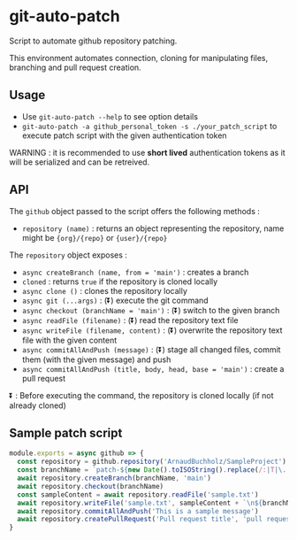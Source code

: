 # git-auto-patch
Script to automate github repository patching.

This environment automates connection, cloning for manipulating files, branching and pull request creation.

## Usage

* Use `git-auto-patch --help` to see option details
* `git-auto-patch -a github_personal_token -s ./your_patch_script` to execute patch script with the given authentication token

WARNING : it is recommended to use **short lived** authentication tokens as it will be serialized and can be retreived.

## API

The `github` object passed to the script offers the following methods :
* `repository (name)` : returns an object representing the repository, name might be `{org}/{repo}` or `{user}/{repo}`

The `repository` object exposes :
* `async createBranch (name, from = 'main')` : creates a branch
* `cloned` : returns `true` if the repository is cloned locally
* `async clone ()` : clones the repository locally
* `async git (...args)` : (⏬) execute the git command
* `async checkout (branchName = 'main')` : (⏬) switch to the given branch
* `async readFile (filename)` : (⏬) read the repository text file
* `async writeFile (filename, content)` : (⏬) overwrite the repository text file with the given content
* `async commitAllAndPush (message)` : (⏬) stage all changed files, commit them (with the given message) and push
* `async commitAllAndPush (title, body, head, base = 'main')` : create a pull request

⏬ : Before executing the command, the repository is cloned locally (if not already cloned)

## Sample patch script

```javascript
module.exports = async github => {
  const repository = github.repository('ArnaudBuchholz/SampleProject')
  const branchName = `patch-${new Date().toISOString().replace(/:|T|\.|z/ig, '')}`
  await repository.createBranch(branchName, 'main')
  await repository.checkout(branchName)
  const sampleContent = await repository.readFile('sample.txt')
  await repository.writeFile('sample.txt', sampleContent + `\n${branchName}`)
  await repository.commitAllAndPush('This is a sample message')
  await repository.createPullRequest('Pull request title', 'pull request description', branchName, 'main')
}
```
